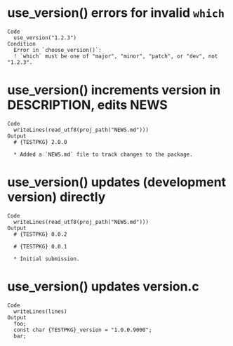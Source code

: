 # use_version() errors for invalid `which`

    Code
      use_version("1.2.3")
    Condition
      Error in `choose_version()`:
      ! `which` must be one of "major", "minor", "patch", or "dev", not "1.2.3".

# use_version() increments version in DESCRIPTION, edits NEWS

    Code
      writeLines(read_utf8(proj_path("NEWS.md")))
    Output
      # {TESTPKG} 2.0.0
      
      * Added a `NEWS.md` file to track changes to the package.

# use_version() updates (development version) directly

    Code
      writeLines(read_utf8(proj_path("NEWS.md")))
    Output
      # {TESTPKG} 0.0.2
      
      # {TESTPKG} 0.0.1
      
      * Initial submission.

# use_version() updates version.c

    Code
      writeLines(lines)
    Output
      foo;
      const char {TESTPKG}_version = "1.0.0.9000";
      bar;

